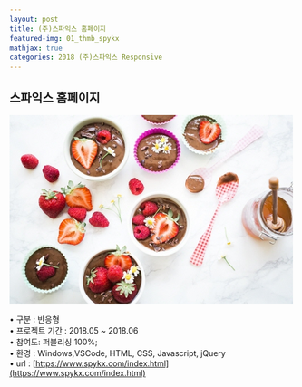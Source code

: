 ```yaml
---
layout: post
title: (주)스파익스 홈페이지
featured-img: 01_thmb_spykx
mathjax: true
categories: 2018 (주)스파익스 Responsive  
---
```


## 스파익스 홈페이지





![00pudding](/images/00pudding.jpg)  

• 구분 : 반응형  
• 프로젝트 기간 : 2018.05 ~ 2018.06  
• 참여도: 퍼블리싱 100%;  
• 환경 : Windows,VSCode, HTML, CSS, Javascript, jQuery  
• url : [https://www.spykx.com/index.html](https://www.spykx.com/index.html)  

